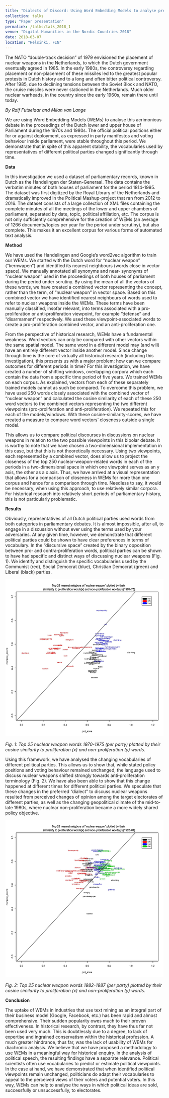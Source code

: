```yaml
---
title: "Dialects of Discord: Using Word Embedding Models to analyse preferred vocabularies in political debate through time"
collection: talks
type: "Paper presentation"
permalink: /talks/talk_2018_1
venue: "Digital Humanities in the Nordic Countries 2018"
date: 2018-03-07
location: "Helsinki, FIN"
---
```


The NATO “double‐track decision” of 1979 envisioned the placement of nuclear weapons in the Netherlands, to which the Dutch government eventually agreed in 1985. In the early 1980s, the controversy regarding placement or non‐placement of these missiles led to the greatest popular protests in Dutch history and to a long and often bitter political controversy. After 1985, due to declining tensions between the Soviet Block and NATO, the cruise missiles were never stationed in the Netherlands. Much older nuclear warheads, in the country since the early 1960s, remain there until today. 

<i>By Ralf Futselaar and Milan van Lange</i>

We are using Word Embedding Models (WEMs) to analyse this acrimonious debate in the proceedings of the Dutch lower and upper house of Parliament during the 1970s and 1980s. The official political positions either for or against deployment, as expressed in party manifestos and voting behaviour inside parliament, were stable throughout this period. We demonstrate that in spite of this apparent stability, the vocabularies used by representatives of different political parties changed significantly through time.

<b>Data</b>

In this investigation we used a dataset of parliamentary records, known in Dutch as the Handelingen der Staten-Generaal. The data contains the verbatim minutes of both houses of parliament for the period 1814-1995. The dataset was first digitized by the Royal Library of the Netherlands and dramatically improved in the Political Mashup-project that ran from 2012 to 2016. The dataset consists of a large collection of XML files containing the complete minutes of all the meetings of the lower and upper chambers of parliament, separated by date, topic, political affiliation, etc. The corpus is not only sufficiently comprehensive for the creation of WEMs (an average of 1266 documents/topics per year for the period under scrutiny), but also complete. This makes it an excellent corpus for various forms of automated text analysis.

<b>Method</b> 

We have used the Handelingen and Google’s word2vec algorithm to train our WEMs. We started with the Dutch word for “nuclear weapon” (“kernwapen”) and identified its nearest neighbours (words close in vector space). We manually annotated all synonyms and near‐ synonyms of “nuclear weapon” used in the proceedings of both houses of parliament during the period under scrutiny.  By using the mean of all the vectors of these words, we have created a combined vector representing the concept, rather than the term, of “nuclear weapon” in vector space. Based on this combined vector we have identified nearest neighbours of words used to refer to nuclear weapons inside the WEMs. These terms have been manually classified, insofar relevant, into terms associated with a pro‐proliferation or anti‐proliferation viewpoint, for example “defense” and “disarmament” respectively. We used these viewpoint-associated words to create a pro-proliferation combined vector, and an anti-proliferation one.

From the perspective of historical research, WEMs have a fundamental weakness. Word vectors can only be compared with other vectors within the same spatial model. The same word in a different model may (and will) have an entirely different vector inside another model. Since change through time is the core of virtually all historical research (including this investigation), this presents us with a major problem; how can we compare outcomes for different periods in time? For this investigation, we have created a number of shifting windows, overlapping corpora which each contain the data from a specific time period of five years. We trained WEMs on each corpus. As explained, vectors from each of these separately trained models cannot as such be compared. To overcome this problem, we have used 250 words closely associated with the combined vector of “nuclear weapon” and calculated the cosine similarity of each of these 250 word vectors to the combined vectors representing the two different viewpoints (pro-proliferation and anti-proliferation). We repeated this for each of the models/windows. With these cosine-similarity-scores, we have created a measure to compare word vectors’ closeness outside a single model. 

This allows us to compare political discourses in discussions on nuclear weapons in relation to the two possible viewpoints in this bipolar debate. It is worthy to note that we have chosen a two-dimensional implementation in this case, but that this is not theoretically necessary. Using two viewpoints, each represented by a combined vector, does allow us to project the closeness of the top 250 nuclear-weapon-related words in each of the periods in a two-dimensional space in which one viewpoint serves as an y axis, the other as a x axis. Thus, we have arrived at a visual representation that allows for a comparison of closeness in WEMs for more than one corpus and hence for a comparison through time. Needless to say, it would be necessary, when using this approach, to use relatively similar corpora. For historical research into relatively short periods of parliamentary history, this is not particularly problematic.

<b>Results</b> 

Obviously, representatives of all Dutch political parties used words from both categories in parliamentary debates. It is almost impossible, after all, to engage in a discussion without ever using the terms used by your adversaries. At any given time, however, we demonstrate that different political parties could be shown to have clear preferences in terms of vocabulary. In the “discursive space” created by the binary opposition between pro‐ and contra‐proliferation words, political parties can be shown to have had specific and distinct ways of discussing nuclear weapons (Fig. 1). We identify and distinguish the specific vocabularies used by the Communist (red), Social Democrat (blue), Christian Democrat (green) and Liberal (black) parties. 

<img src="plot_70-75_def2.jpg"  width="600" height="500" alt="Nuclear weapon debates 1970-1975"
     title="Nuclear weapon debates 1970-1975" />
     
<i>Fig. 1: Top 25 nuclear weapon words 1970-1975 (per party) plotted by their cosine similarity to proliferation (x) and non-proliferation (y) words.  </i>  

Using this framework, we have analysed the changing vocabularies of different political parties. This allows us to show that, while stated policy positions and voting behaviour remained unchanged, the language used to discuss nuclear weapons shifted strongly towards anti‐proliferation terminology (Fig. 2). We have also been able to show that this change happened at different times for different political parties. We speculate that these changes in the preferred “dialect” to discuss nuclear weapons resulted from perceived changes of opinion among the target electorates of different parties, as well as the changing geopolitical climate of the mid‐to‐late 1980s, where nuclear non‐proliferation became a more widely shared policy objective.

<img src="plot_82-87_def.jpg"  width="600" height="500" alt="Nuclear weapon debates 1982-1989"
     title="Nuclear weapon debates 1982-1989" />
     
<i>Fig. 2: Top 25 nuclear weapon words 1982-1987 (per party) plotted by their cosine similarity to proliferation (x) and non-proliferation (y) words. </i>   

<b>Conclusion</b>

The uptake of WEMs in industries that use text mining as an integral part of their business model (Google, Facebook, etc.) has been rapid and almost comprehensive. Their sudden popularity owes much to their proven effectiveness. In historical research, by contrast, they have thus far not been used very much. This is doubtlessly due to a degree, to lack of expertise and ingrained conservatism within the historical profession. A much greater hindrance, thus far, was the lack of usability of WEMs for diachronic analysis. We believe that we have proposed a methodology to use WEMs in a meaningful way for historical enquiry. 
In the analysis of political speech, the resulting findings have a separate relevance. Political scientists often use vocabularies to predict or estimate political viewpoints. In the case at hand, we have demonstrated that when identified political viewpoints remain unchanged, politicians do adapt their vocabularies to appeal to the perceived views of their voters and potential voters. In this way, WEMs can help to analyse the ways in which political ideas are sold, successfully or unsuccessfully, to electorates. 
